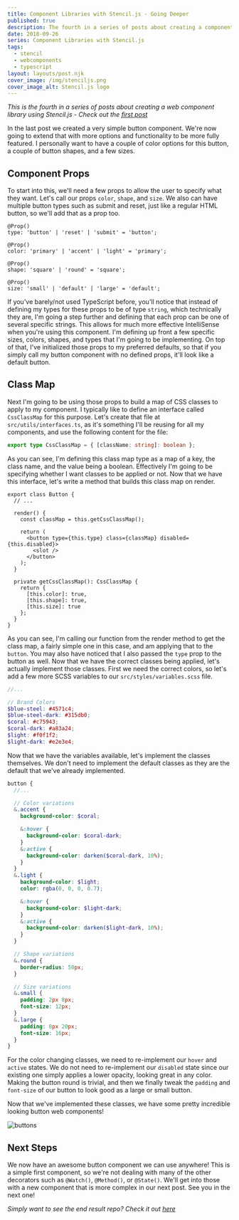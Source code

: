 ```yaml
---
title: Component Libraries with Stencil.js - Going Deeper
published: true
description: The fourth in a series of posts about creating a component library using Stencil.js
date: 2018-09-26
series: Component Libraries with Stencil.js
tags:
  - stencil
  - webcomponents
  - typescript
layout: layouts/post.njk
cover_image: /img/stenciljs.png
cover_image_alt: Stencil.js logo
---
```


*This is the fourth in a series of posts about creating a web component library using Stencil.js - Check out the [first post](https://dev.to/johnwoodruff91/component-libraries-with-stenciljs---about-stencil-10b7)*

In the last post we created a very simple button component. We're now going to extend that with more options and functionality to be more fully featured. I personally want to have a couple of color options for this button, a couple of button shapes, and a few sizes.

## Component Props

To start into this, we'll need a few props to allow the user to specify what they want. Let's call our props `color`, `shape`, and `size`. We also can have multiple button types such as submit and reset, just like a regular HTML button, so we'll add that as a prop too.

```tsx
@Prop()
type: 'button' | 'reset' | 'submit' = 'button';

@Prop()
color: 'primary' | 'accent' | 'light' = 'primary';

@Prop()
shape: 'square' | 'round' = 'square';

@Prop()
size: 'small' | 'default' | 'large' = 'default';
```

If you've barely/not used TypeScript before, you'll notice that instead of defining my types for these props to be of type `string`, which technically they are, I'm going a step further and defining that each prop can be one of several specific strings. This allows for much more effective IntelliSense when you're using this component. I'm defining up front a few specific sizes, colors, shapes, and types that I'm going to be implementing. On top of that, I've initialized those props to my preferred defaults, so that if you simply call my button component with no defined props, it'll look like a default button.

## Class Map

Next I'm going to be using those props to build a map of CSS classes to apply to my component. I typically like to define an interface called `CssClassMap` for this purpose. Let's create that file at `src/utils/interfaces.ts`, as it's something I'll be reusing for all my components, and use the following content for the file:

```typescript
export type CssClassMap = { [className: string]: boolean };
```

As you can see, I'm defining this class map type as a map of a key, the class name, and the value being a boolean. Effectively I'm going to be specifying whether I want classes to be applied or not. Now that we have this interface, let's write a method that builds this class map on render.

```tsx
export class Button {
  // ...

  render() {
    const classMap = this.getCssClassMap();

    return (
      <button type={this.type} class={classMap} disabled={this.disabled}>
        <slot />
      </button>
    );
  }

  private getCssClassMap(): CssClassMap {
    return {
      [this.color]: true,
      [this.shape]: true,
      [this.size]: true
    };
  }
}
```

As you can see, I'm calling our function from the render method to get the class map, a fairly simple one in this case, and am applying that to the `button`. You may also have noticed that I also passed the `type` prop to the button as well. Now that we have the correct classes being applied, let's actually implement those classes. First we need the correct colors, so let's add a few more SCSS variables to our `src/styles/variables.scss` file.

```scss
//...

// Brand Colors
$blue-steel: #4571c4;
$blue-steel-dark: #315db0;
$coral: #c75943;
$coral-dark: #a83a24;
$light: #f0f1f2;
$light-dark: #e2e3e4;
```

Now that we have the variables available, let's implement the classes themselves. We don't need to implement the default classes as they are the default that we've already implemented.

```scss
button {
  //...

  // Color variations
  &.accent {
    background-color: $coral;

    &:hover {
      background-color: $coral-dark;
    }
    &:active {
      background-color: darken($coral-dark, 10%);
    }
  }
  &.light {
    background-color: $light;
    color: rgba(0, 0, 0, 0.7);

    &:hover {
      background-color: $light-dark;
    }
    &:active {
      background-color: darken($light-dark, 10%);
    }
  }

  // Shape variations
  &.round {
    border-radius: 50px;
  }

  // Size variations
  &.small {
    padding: 2px 8px;
    font-size: 12px;
  }
  &.large {
    padding: 8px 20px;
    font-size: 16px;
  }
}
```

For the color changing classes, we need to re-implement our `hover` and `active` states. We do not need to re-implement our `disabled` state since our existing one simply applies a lower opacity, looking great in any color. Making the button round is trivial, and then we finally tweak the `padding` and `font-size` of our button to look good as a large or small button.

Now that we've implemented these classes, we have some pretty incredible looking button web components!

![buttons](https://thepracticaldev.s3.amazonaws.com/i/m0yrzxl4jfk994sj6a7b.png)

## Next Steps

We now have an awesome button component we can use anywhere! This is a simple first component, so we're not dealing with many of the other decorators such as `@Watch()`, `@Method()`, or `@State()`. We'll get into those with a new component that is more complex in our next post. See you in the next one!

*Simply want to see the end result repo? Check it out [here](https://github.com/johnbwoodruff/mountain-ui)*
